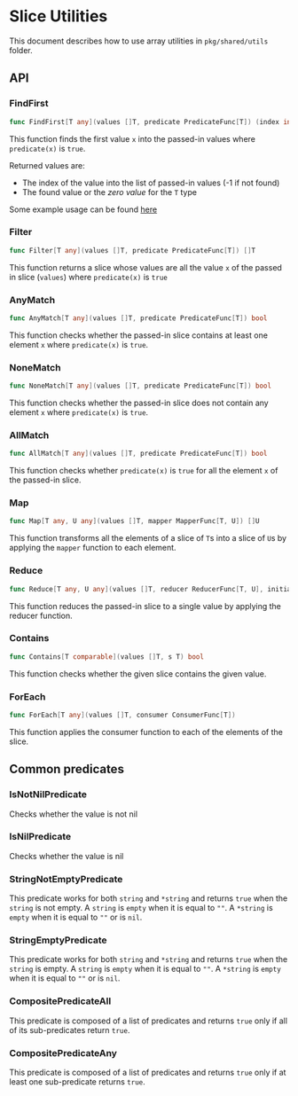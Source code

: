 # Slice Utilities
This document describes how to use array utilities in `pkg/shared/utils` folder.

## API

### FindFirst
```go
func FindFirst[T any](values []T, predicate PredicateFunc[T]) (index int, value T)
```
This function finds the first value `x` into the passed-in values where `predicate(x)` is `true`.

Returned values are:
* The index of the value into the list of passed-in values (-1 if not found)
* The found value or the _zero value_ for the `T` type

Some example usage can be found [here](../../pkg/shared/utils/arrays/generic_array_utils_test.go)

### Filter

```go
func Filter[T any](values []T, predicate PredicateFunc[T]) []T
```
This function returns a slice whose values are all the value `x` of the passed in slice (`values`) where `predicate(x)` is `true`

### AnyMatch
```go
func AnyMatch[T any](values []T, predicate PredicateFunc[T]) bool
```
This function checks whether the passed-in slice contains at least one element `x` where `predicate(x)` is `true`.

### NoneMatch
```go
func NoneMatch[T any](values []T, predicate PredicateFunc[T]) bool
```
This function checks whether the passed-in slice does not contain any element `x` where `predicate(x)` is `true`.

### AllMatch
```go
func AllMatch[T any](values []T, predicate PredicateFunc[T]) bool
```
This function checks whether `predicate(x)` is `true` for all the element `x` of the passed-in slice.

### Map
```go
func Map[T any, U any](values []T, mapper MapperFunc[T, U]) []U
```
This function transforms all the elements of a slice of `T`s into a slice of `U`s by applying the `mapper` function to each element.

### Reduce
```go
func Reduce[T any, U any](values []T, reducer ReducerFunc[T, U], initialValue U) U
```
This function reduces the passed-in slice to a single value by applying the reducer function.

### Contains
```go
func Contains[T comparable](values []T, s T) bool
```
This function checks whether the given slice contains the given value.

### ForEach
```go
func ForEach[T any](values []T, consumer ConsumerFunc[T])
```
This function applies the consumer function to each of the elements of the slice.

## Common predicates

### IsNotNilPredicate
Checks whether the value is not nil

### IsNilPredicate
Checks whether the value is nil

### StringNotEmptyPredicate
This predicate works for both `string` and `*string` and returns `true` when the `string` is not empty.
A `string` is `empty` when it is equal to `""`.
A `*string` is `empty` when it is equal to `""` or is `nil`.

### StringEmptyPredicate
This predicate works for both `string` and `*string` and returns `true` when the `string` is empty.
A `string` is `empty` when it is equal to `""`.
A `*string` is `empty` when it is equal to `""` or is `nil`.

### CompositePredicateAll
This predicate is composed of a list of predicates and returns `true` only if all of its sub-predicates return `true`.

### CompositePredicateAny
This predicate is composed of a list of predicates and returns `true` only if at least one sub-predicate returns `true`.

